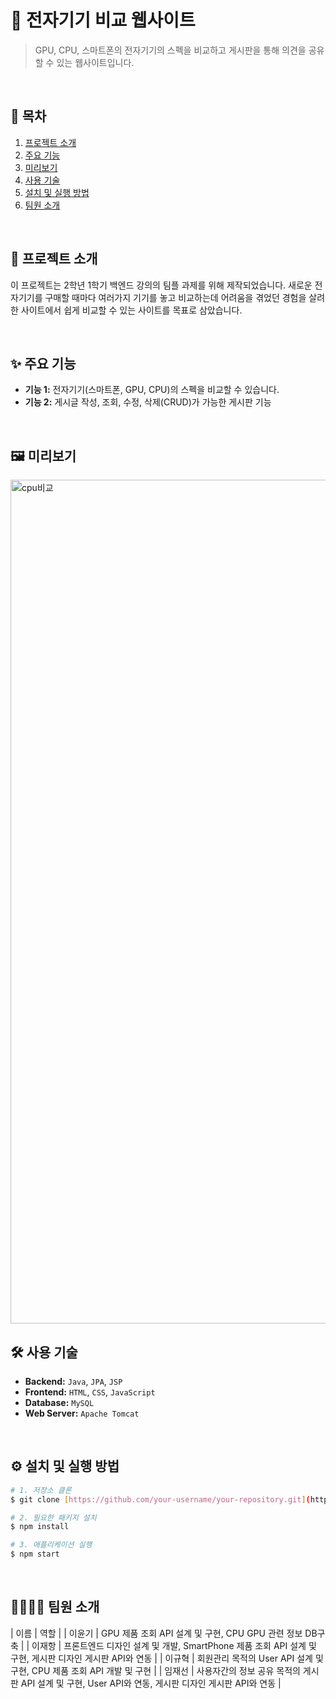 # 🚀 전자기기 비교 웹사이트

> GPU, CPU, 스마트폰의 전자기기의 스펙을 비교하고 게시판을 통해 의견을 공유할 수 있는 웹사이트입니다.

<br>

## 📖 목차

1. [프로젝트 소개](#-프로젝트-소개)
2. [주요 기능](#-주요-기능)
3. [미리보기](#-미리보기)
4. [사용 기술](#-사용-기술)
5. [설치 및 실행 방법](#-설치-및-실행-방법)
6. [팀원 소개](#-팀원-소개)

<br>

## 📌 프로젝트 소개

이 프로젝트는 2학년 1학기 백엔드 강의의 팀플 과제를 위해 제작되었습니다. 
새로운 전자기기를 구매할 때마다 여러가지 기기를 놓고 비교하는데 어려움을 겪었던 경험을 살려 한 사이트에서 쉽게 비교할 수 있는 사이트를 목표로 삼았습니다.

<br>

## ✨ 주요 기능

- **기능 1:** 전자기기(스마트폰, GPU, CPU)의 스펙을 비교할 수 있습니다.
- **기능 2:** 게시글 작성, 조회, 수정, 삭제(CRUD)가 가능한 게시판 기능

<br>

## 🖼️ 미리보기

<img width="2862" height="1350" alt="cpu비교" src="https://github.com/user-attachments/assets/dba4fb9f-87bc-4548-b058-7363469b49e6" />

<br>

## 🛠️ 사용 기술

- **Backend:** `Java`, `JPA`, `JSP`
- **Frontend:** `HTML`, `CSS`, `JavaScript`
- **Database:** `MySQL`
- **Web Server:** `Apache Tomcat`
<br>

## ⚙️ 설치 및 실행 방법

```bash
# 1. 저장소 클론
$ git clone [https://github.com/your-username/your-repository.git](https://github.com/your-username/your-repository.git)

# 2. 필요한 패키지 설치
$ npm install

# 3. 애플리케이션 실행
$ npm start
```

<br>

## 👨‍👩‍👧‍👦 팀원 소개

| 이름 | 역할 |
| 이윤기 | GPU 제품 조회 API 설계 및 구현, CPU GPU 관련 정보 DB구축 |
| 이재항 | 프론트엔드 디자인 설계 및 개발, SmartPhone 제품 조회 API 설계 및 구현, 게시판 디자인 게시판 API와 연동 |
| 이규혁 | 회원관리 목적의 User API 설계 및 구현, CPU 제품 조회 API 개발 및 구현 |
| 임재선 | 사용자간의 정보 공유 목적의 게시판 API 설계 및 구현, User API와 연동, 게시판 디자인 게시판 API와 연동 |
